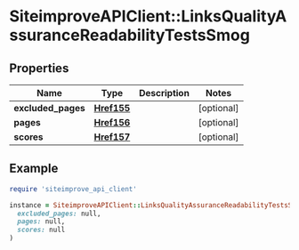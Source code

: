 # SiteimproveAPIClient::LinksQualityAssuranceReadabilityTestsSmog

## Properties

| Name | Type | Description | Notes |
| ---- | ---- | ----------- | ----- |
| **excluded_pages** | [**Href155**](Href155.md) |  | [optional] |
| **pages** | [**Href156**](Href156.md) |  | [optional] |
| **scores** | [**Href157**](Href157.md) |  | [optional] |

## Example

```ruby
require 'siteimprove_api_client'

instance = SiteimproveAPIClient::LinksQualityAssuranceReadabilityTestsSmog.new(
  excluded_pages: null,
  pages: null,
  scores: null
)
```

